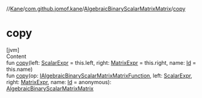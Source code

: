//[Kane](../../index.md)/[com.github.jomof.kane](../index.md)/[AlgebraicBinaryScalarMatrixMatrix](index.md)/[copy](copy.md)



# copy  
[jvm]  
Content  
fun [copy](copy.md)(left: [ScalarExpr](../-scalar-expr/index.md) = this.left, right: [MatrixExpr](../-matrix-expr/index.md) = this.right, name: [Id](../../com.github.jomof.kane.impl/index.md#%5Bcom.github.jomof.kane.impl%2FId%2F%2F%2FPointingToDeclaration%2F%5D%2FClasslikes%2F-912601781) = this.name)  
fun [copy](copy.md)(op: [IAlgebraicBinaryScalarMatrixMatrixFunction](../-i-algebraic-binary-scalar-matrix-matrix-function/index.md), left: [ScalarExpr](../-scalar-expr/index.md), right: [MatrixExpr](../-matrix-expr/index.md), name: [Id](../../com.github.jomof.kane.impl/index.md#%5Bcom.github.jomof.kane.impl%2FId%2F%2F%2FPointingToDeclaration%2F%5D%2FClasslikes%2F-912601781) = anonymous): [AlgebraicBinaryScalarMatrixMatrix](index.md)  



